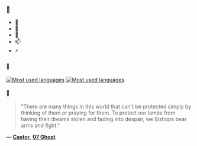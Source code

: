 ### 👋

- 🔭
- 🌱
- 💬
- 📫
- ⚡

#### 🧏

[![Most used languages](https://github-readme-stats-aynah.vercel.app/api/top-langs/?username=aynh&theme=solarized-dark&langs_count=6&layout=compact&hide_title=true)](https://github.com/anuraghazra/github-readme-stats#gh-dark-mode-only)
[![Most used languages](https://github-readme-stats-aynah.vercel.app/api/top-langs/?username=aynh&theme=solarized-light&langs_count=6&layout=compact&hide_title=true)](https://github.com/anuraghazra/github-readme-stats#gh-light-mode-only)

#### 💬

> "There are many things in this world that can't be protected simply by thinking of them or praying for them. To protect our lambs from having their dreams stolen and fading into despair, we Bishops bear arms and fight."

&mdash; [**Castor**](https://myanimelist.net/character.php?q=Castor&cat=character), [**07 Ghost**](https://myanimelist.net/search/all?q=07%20Ghost&cat=all)
